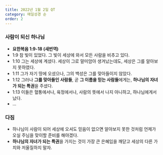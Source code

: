 ```yaml
---
title: 2022년 1월 2일 QT
category: 매일성경 순
order: 2
---
```


### 사람이 되신 하나님
- **요한복음 1:9-18 (새번역)**
- 1:9 참 빛이 있었다. 그 빛이 세상에 와서 모든 사람을 비추고 있다.
- 1:10 그는 세상에 계셨다. 세상이 그로 말미암아 생겨났는데도, 세상은 그를 알아보지 못하였다.
- 1:11 그가 자기 땅에 오셨으나, 그의 백성은 그를 맞아들이지 않았다.
- 1:12 그러나 **그를 맞아들인 사람들**, 곧 **그 이름을 믿는 사람들**에게는, **하나님의 자녀가 되는 특권**을 주셨다.
- 1:13 이들은 혈통에서나, 육정에서나, 사람의 뜻에서 나지 아니하고, 하나님에게서 났다.
- ...

### 다짐
- 하나님이 사람이 되어 세상에 오셔도 믿음이 없으면 알아보지 못한 것처럼 언제가 오실 주님을 맞이할 준비를 해야겠다.
- **하나님의 자녀가 되는 특권**을 가지는 것이 가장 큰 은혜임을 깨닫고 세상의 다른 가치와 저울질하지 말자.
